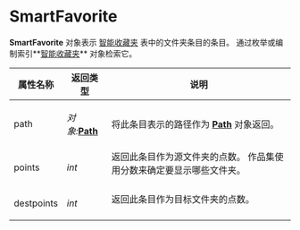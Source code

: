 # SmartFavorite

**SmartFavorite** 对象表示 [智能收藏夹](/Manual/basic_concepts/the_lister/navigation/smartfavorites.zh.md) 表中的文件夹条目的条目。 通过枚举或编制索引**[智能收藏夹](smartfavorites.zh.md)** 对象检索它。

<table>
<thead><tr><th>
属性名称</th><th>
返回类型</th><th>
说明
</th></tr></thead><tbody><tr><td>
path</td><td>

*对象:***[Path](path.zh.md)**</td><td>

将此条目表示的路径作为 **[Path](path.zh.md)** 对象返回。
</td></tr><tr><td>
points</td><td>

*int*</td><td>
返回此条目作为源文件夹的点数。 作品集使用分数来确定要显示哪些文件夹。
</td></tr><tr><td>
destpoints</td><td>

*int*</td><td>
返回此条目作为目标文件夹的点数。
</td></tr></tbody>
</table>